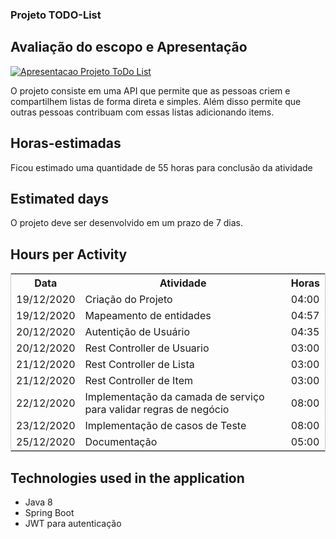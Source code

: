 ### Projeto TODO-List

## Avaliação do escopo e Apresentação
[![Apresentacao Projeto ToDo List](https://img.youtube.com/vi/https://youtu.be/G68ZAagf574/0.jpg)](https://www.youtube.com/watch?v=https://youtu.be/G68ZAagf574)

O projeto consiste em uma API que permite que as pessoas criem e compartilhem listas de forma direta e simples. Além disso permite que outras pessoas contribuam com essas listas adicionando items.

## Horas-estimadas

Ficou estimado uma quantidade de 55 horas para conclusão da atividade

## Estimated days

O projeto deve ser desenvolvido em um prazo de 7 dias.

## Hours per Activity

<table  style="width:100%; border: 1px solid #CCC;" >
	<tr>
		<th>Data</th>
		<th>Atividade</th>
		<th>Horas</th>
	</tr>
	<tr>
		<td>19/12/2020</td>
		<td>Criação do Projeto</td>
		<td>04:00</td>
	</tr>
	<tr>
		<td>19/12/2020</td>
		<td>Mapeamento de entidades</td>
		<td>04:57</td>
	</tr>
	<tr>
		<td>20/12/2020</td>
		<td>Autentição de Usuário</td>
		<td>04:35</td>
	</tr>
	<tr>
		<td>20/12/2020</td>
		<td>Rest Controller de Usuario</td>
		<td>03:00</td>
	</tr>
	<tr>
		<td>21/12/2020</td>
		<td>Rest Controller de Lista</td>
		<td>03:00</td>
	</tr>
	<tr>
		<td>21/12/2020</td>
		<td>Rest Controller de Item</td>
		<td>03:00</td>
	</tr>
	<tr>
		<td>22/12/2020</td>
		<td>Implementação da camada de serviço para validar regras de negócio</td>
		<td>08:00</td>
	</tr>
	<tr>
		<td>23/12/2020</td>
		<td>Implementação de casos de Teste</td>
		<td>08:00</td>
	</tr>
	<tr>
		<td>25/12/2020</td>
		<td>Documentação</td>
		<td>05:00</td>
	</tr>
</table>

## Technologies used in the application
<ul>
	<li>Java 8</li>
	<li>Spring Boot</li>
	<li>JWT para autenticação</li>
</ul>
